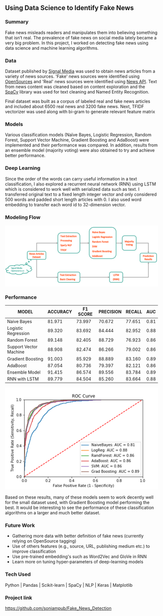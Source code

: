 ## Using Data Science to Identify Fake News

### Summary 
Fake news misleads readers and manipulates them into believing something that isn’t real. The prevalence of fake news on social media lately became a very big problem. In this project, I worked on detecting fake news using data science and machine learning algorithms. 

### Data 
Dataset published by [Signal Media](https://signalmedia.co/) was used to obtain news articles from a variety of news sources. 'Fake' news sources were identified using [OpenSources](http://www.opensources.co/) and 'Real' news sources were identified using [News API](https://newsapi.org/). Text from news content was cleaned based on content exploration and the [SpaCy](https://spacy.io/) library was used for text cleaning and Named Entity Recognition.

Final dataset was built as a corpus of labeled real and fake news articles and included about 6500 real news and 3200 fake news. Next, TFIDF vectorizer was used along with bi-gram to generate relevant feature matrix

### Models
Various classification models (Naïve Bayes, Logistic Regression, Random Forest, Support Vector Machine, Gradient Boosting and AdaBoost) were implemented and their performance was compared. In addition, results from an ensemble model (majority voting) were also obtained to try and achieve better performance.

### Deep Learning
Since the order of the words can carry useful information in a text classification, I also explored a recurrent neural network (RNN) using LSTM which is considered to work well with serialized data such as text. I transferred original text to a fixed length integer vector and only considered 500 words and padded short length articles with 0. I also used word embedding to transfer each word id to 32-dimension vector. 

### Modeling Flow
![modeling_flow](images/modeling_flow.PNG)

### Performance
| MODEL                  | ACCURACY  | F1 SCORE  | PRECISION | RECALL    | AUC       |
|------------------------|-----------|-----------|-----------|-----------|-----------|
| Naive Bayes            | 81.971    | 73.997    | 70.672    | 77.651    | 0.81      |
| Logistic Regression    | 89.320    | 83.692    | 84.444    | 82.952    | 0.88      |
| Random Forest          | 89.148    | 82.405    | 88.729    | 76.923    | 0.86      |
| Support Vector Machine | 88.908    | 82.474    | 86.266    | 79.002    | 0.86      |
| Gradient Boosting      | 91.003    | 85.929    | 88.889    | 83.160    | 0.89      |
| AdaBoost               | 87.054    | 80.736    | 79.397    | 82.121    | 0.86      |
| Ensemble Model         | 91.415    | 86.574    | 89.556    | 83.784    | 0.89      |
| RNN with LSTM          | 89.779    | 84.504    | 85.260    | 83.664    | 0.88      |

<img src="images/roc_curves.png" width="700">

Based on these results, many of these models seem to work decently well for the small dataset used, with Gradient Boosting model performing the best. It would be interesting to see the performance of these classification algorithms on a larger and much better dataset. 

### Future Work
  - Gathering more data with better definition of fake news (currently relying on OpenSource tagging)
  - Use of others features (e.g., source, URL, publishing medium etc.) to improve classification 
  - Use pre-trained embedding's such as Word2Vec and GloVe in RNN
  - Learn more on tuning hyper-parameters of deep-learning models

### Tech Used
Python | Pandas | Scikit-learn | SpaCy | NLP | Keras | Matplotlib

### Project link
https://github.com/soniampub/Fake_News_Detection
